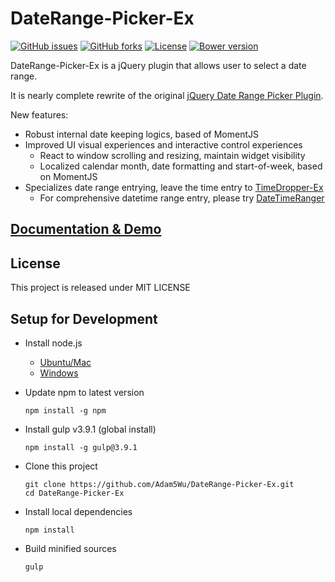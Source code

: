 # DateRange-Picker-Ex
[![GitHub issues](https://img.shields.io/github/issues/Adam5Wu/DateRange-Picker-Ex.svg)](https://github.com/Adam5Wu/DateRange-Picker-Ex/issues)
[![GitHub forks](https://img.shields.io/github/forks/Adam5Wu/DateRange-Picker-Ex.svg)](https://github.com/Adam5Wu/DateRange-Picker-Ex/network)
[![License](https://img.shields.io/github/license/Adam5Wu/DateRange-Picker-Ex.svg)](./LICENSE)
[![Bower version](https://img.shields.io/bower/v/daterange-picker-ex.svg?maxAge=3600)](https://bower.io/search/)

DateRange-Picker-Ex is a jQuery plugin that allows user to select a date range.

It is nearly complete rewrite of the original [jQuery Date Range Picker Plugin](https://github.com/longbill/jquery-date-range-picker).

New features:
- Robust internal date keeping logics, based of MomentJS
- Improved UI visual experiences and interactive control experiences
	- React to window scrolling and resizing, maintain widget visibility
	- Localized calendar month, date formatting and start-of-week, based on MomentJS
- Specializes date range entrying, leave the time entry to [TimeDropper-Ex](https://github.com/Adam5Wu/TimeDropper-Ex)
	- For comprehensive datetime range entry, please try [DateTimeRanger](https://github.com/Adam5Wu/DateTimeRanger)

## [Documentation & Demo](https://adam5wu.github.io/DateRange-Picker-Ex/)

## License
This project is released under MIT LICENSE

## Setup for Development
* Install node.js
	* [Ubuntu/Mac](https://github.com/creationix/nvm)
	* [Windows](https://nodejs.org/en/download/)
* Update npm to latest version
	```
	npm install -g npm
	```
	
* Install gulp v3.9.1 (global install)
	```
	npm install -g gulp@3.9.1
	```
	
* Clone this project
	```
	git clone https://github.com/Adam5Wu/DateRange-Picker-Ex.git
	cd DateRange-Picker-Ex
	```
	
* Install local dependencies
	```
	npm install
	```
	
* Build minified sources
	```
	gulp
	```